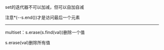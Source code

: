 set的迭代器不可以加减，但可以自加自减

注意*(--s.end())才是访问最后一个元素
***
multiset：s.erase(s.find(val))删除一个值

s.erase(val)删除所有值

